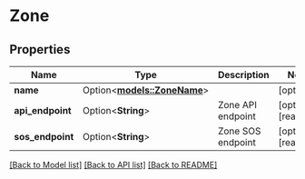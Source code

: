 # Zone

## Properties

Name | Type | Description | Notes
------------ | ------------- | ------------- | -------------
**name** | Option<[**models::ZoneName**](zone-name.md)> |  | [optional]
**api_endpoint** | Option<**String**> | Zone API endpoint | [optional][readonly]
**sos_endpoint** | Option<**String**> | Zone SOS endpoint | [optional][readonly]

[[Back to Model list]](../README.md#documentation-for-models) [[Back to API list]](../README.md#documentation-for-api-endpoints) [[Back to README]](../README.md)


